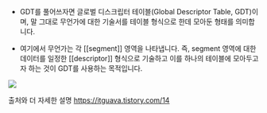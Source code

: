 - GDT를 풀어쓰자면 글로벌 디스크립터 테이블(Global Descriptor Table, GDT)이며, 말 그대로 무언가에 대한 기술서를 테이블 형식으로 한데 모아둔 형태를 의미합니다.

- 여기에서 무언가는 각 [[segment]] 영역을 나타냅니다. 즉, segment 영역에 대한 데이터를 일정한 [[descriptor]] 형식으로 기술하고 이를 하나의 테이블에 모아두고자 하는 것이 GDT를 사용하는 목적입니다.

![](https://i.imgur.com/ZakTTbP.png)

출처와 더 자세한 설명
https://itguava.tistory.com/14